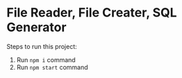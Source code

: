 # File Reader, File Creater, SQL Generator

Steps to run this project:

1. Run `npm i` command
3. Run `npm start` command
